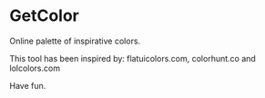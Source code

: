 # GetColor
Online palette of inspirative colors.

This tool has been inspired by: flatuicolors.com, colorhunt.co and lolcolors.com

Have fun.
